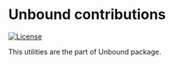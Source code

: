 # Unbound contributions
[![License](https://img.shields.io/badge/License-BSD%203--Clause-blue.svg)](https://opensource.org/licenses/BSD-3-Clause)

This utilities are the part of Unbound package.
